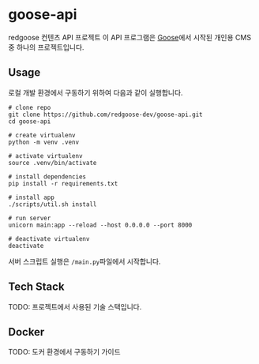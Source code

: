 # goose-api

redgoose 컨텐츠 API 프로젝트
이 API 프로그램은 [Goose](https://github.com/redgoose-dev/goose)에서 시작된 개인용 CMS 중 하나의 프로젝트입니다.

## Usage

로컬 개발 환경에서 구동하기 위하여 다음과 같이 실행합니다.

```shell
# clone repo
git clone https://github.com/redgoose-dev/goose-api.git
cd goose-api

# create virtualenv
python -m venv .venv

# activate virtualenv
source .venv/bin/activate

# install dependencies
pip install -r requirements.txt

# install app
./scripts/util.sh install

# run server
unicorn main:app --reload --host 0.0.0.0 --port 8000

# deactivate virtualenv
deactivate
```

서버 스크립트 실행은 `/main.py`파일에서 시작합니다.

## Tech Stack

TODO: 프로젝트에서 사용된 기술 스택입니다.

## Docker

TODO: 도커 환경에서 구동하기 가이드
